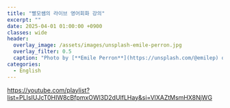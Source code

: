 ```yaml
---
title: "빨모쌤의 라이브 영어회화 강의"
excerpt: ""
date: 2025-04-01 01:00:00 +0900
classes: wide
header:
  overlay_image: /assets/images/unsplash-emile-perron.jpg
  overlay_filter: 0.5
  caption: "Photo by [**Emile Perron**](https://unsplash.com/@emilep) on [**Unsplash**](https://unsplash.com/)"
categories:
  - English
---
```


https://youtube.com/playlist?list=PLIsIUJcT0HIW8cBfpmxOWl3D2dUlfLHay&si=VlXAZtMsmHX8NjWG